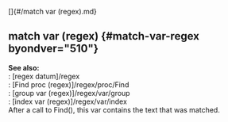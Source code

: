 []{#/match var (regex).md}    
## match var (regex) {#match-var-regex byondver="510"}    
**See also:**    
:   [regex datum]/regex    
:   [Find proc (regex)]/regex/proc/Find    
:   [group var (regex)]/regex/var/group    
:   [index var (regex)]/regex/var/index    
After a call to Find(), this var contains the text that was matched.  